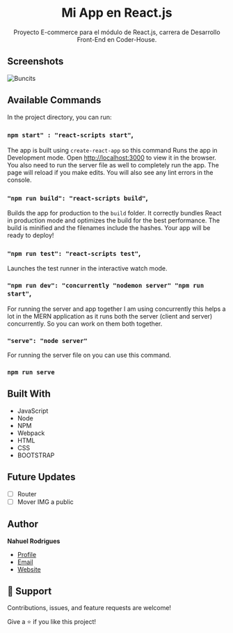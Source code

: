 <h1 align="center">Mi App en React.js</h1>

<p align="center">Proyecto E-commerce para el módulo de React.js, carrera de Desarrollo Front-End en Coder-House.</p>

## Screenshots

![Buncits](https://s5.gifyu.com/images/EdTech.jsc157c1eecdc2544e.gif)

## Available Commands

In the project directory, you can run:

### `npm start" : "react-scripts start"`,

The app is built using `create-react-app` so this command Runs the app in Development mode. Open [http://localhost:3000](http://localhost:3000) to view it in the browser. You also need to run the server file as well to completely run the app. The page will reload if you make edits.
You will also see any lint errors in the console.

### `"npm run build": "react-scripts build"`,

Builds the app for production to the `build` folder. It correctly bundles React in production mode and optimizes the build for the best performance. The build is minified and the filenames include the hashes. Your app will be ready to deploy!

### `"npm run test": "react-scripts test"`,

Launches the test runner in the interactive watch mode.

### `"npm run dev": "concurrently "nodemon server" "npm run start"`,

For running the server and app together I am using concurrently this helps a lot in the MERN application as it runs both the server (client and server) concurrently. So you can work on them both together.

### `"serve": "node server"`

For running the server file on you can use this command.

### `npm run serve`

## Built With

- JavaScript
- Node
- NPM
- Webpack
- HTML
- CSS
- BOOTSTRAP

## Future Updates

- [ ] Router
- [ ] Mover IMG a public

## Author

**Nahuel Rodrigues**

- [Profile](https://github.com/nahuelrodrigues "Nahuel Rodrigues")
- [Email](mailto:rodriguesnahuel@gmail.com?subject=Hi "Hi!")
- [Website](https://nahuelrodrigues.github.io/portfolio/ "Welcome")

## 🤝 Support

Contributions, issues, and feature requests are welcome!

Give a ⭐️ if you like this project!
